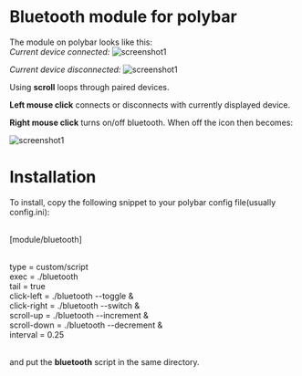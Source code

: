 # Bluetooth module for polybar

The module on polybar looks like this:<br>
*Current device connected:*
![screenshot1](./screenshot_device_connected.png)

*Current device disconnected:*
![screenshot1](./screenshot_device_disconnected.png)

Using **scroll** loops through paired devices.

**Left mouse click** connects or disconnects with currently displayed device. <br>

**Right mouse click** turns on/off bluetooth. When off the icon then becomes:

![screenshot1](./screenshot_bluetooth_off.png)


# Installation
To install, copy the following snippet to your polybar config file(usually config.ini):<br><br>

[module/bluetooth]<br><br>

type = custom/script<br>
exec = ./bluetooth<br>
tail = true<br>
click-left = ./bluetooth --toggle &<br>
click-right = ./bluetooth --switch &<br>
scroll-up = ./bluetooth --increment &<br>
scroll-down = ./bluetooth --decrement &<br>
interval = 0.25 <br><br>

and put the **bluetooth** script in the same directory.
